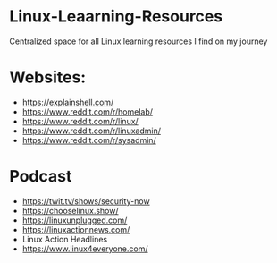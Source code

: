 # Linux-Leaarning-Resources
Centralized space for all Linux learning resources I find on my journey 

# Websites:
- https://explainshell.com/
- https://www.reddit.com/r/homelab/
- https://www.reddit.com/r/linux/
- https://www.reddit.com/r/linuxadmin/
- https://www.reddit.com/r/sysadmin/

# Podcast
- https://twit.tv/shows/security-now
- https://chooselinux.show/
- https://linuxunplugged.com/
- https://linuxactionnews.com/
- Linux Action Headlines
- https://www.linux4everyone.com/
